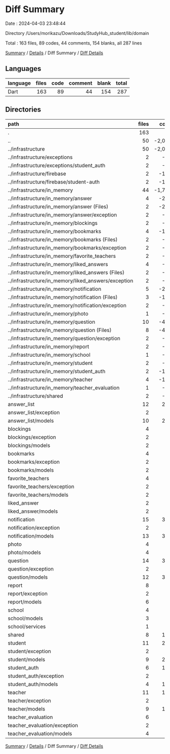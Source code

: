 # Diff Summary

Date : 2024-04-03 23:48:44

Directory /Users/morikazu/Downloads/StudyHub_student/lib/domain

Total : 163 files,  89 codes, 44 comments, 154 blanks, all 287 lines

[Summary](results.md) / [Details](details.md) / Diff Summary / [Diff Details](diff-details.md)

## Languages
| language | files | code | comment | blank | total |
| :--- | ---: | ---: | ---: | ---: | ---: |
| Dart | 163 | 89 | 44 | 154 | 287 |

## Directories
| path | files | code | comment | blank | total |
| :--- | ---: | ---: | ---: | ---: | ---: |
| . | 163 | 89 | 44 | 154 | 287 |
| .. | 50 | -2,012 | -11 | -337 | -2,360 |
| ../infrastructure | 50 | -2,012 | -11 | -337 | -2,360 |
| ../infrastructure/exceptions | 2 | -26 | -4 | -7 | -37 |
| ../infrastructure/exceptions/student_auth | 2 | -26 | -4 | -7 | -37 |
| ../infrastructure/firebase | 2 | -175 | -1 | -18 | -194 |
| ../infrastructure/firebase/student-auth | 2 | -175 | -1 | -18 | -194 |
| ../infrastructure/in_memory | 44 | -1,794 | -6 | -306 | -2,106 |
| ../infrastructure/in_memory/answer | 4 | -223 | 0 | -29 | -252 |
| ../infrastructure/in_memory/answer (Files) | 2 | -205 | 0 | -22 | -227 |
| ../infrastructure/in_memory/answer/exception | 2 | -18 | 0 | -7 | -25 |
| ../infrastructure/in_memory/blockings | 2 | -64 | 0 | -13 | -77 |
| ../infrastructure/in_memory/bookmarks | 4 | -113 | 0 | -24 | -137 |
| ../infrastructure/in_memory/bookmarks (Files) | 2 | -94 | 0 | -17 | -111 |
| ../infrastructure/in_memory/bookmarks/exception | 2 | -19 | 0 | -7 | -26 |
| ../infrastructure/in_memory/favorite_teachers | 2 | -68 | 0 | -14 | -82 |
| ../infrastructure/in_memory/liked_answers | 4 | -82 | 0 | -23 | -105 |
| ../infrastructure/in_memory/liked_answers (Files) | 2 | -64 | 0 | -16 | -80 |
| ../infrastructure/in_memory/liked_answers/exception | 2 | -18 | 0 | -7 | -25 |
| ../infrastructure/in_memory/notification | 5 | -201 | -2 | -28 | -231 |
| ../infrastructure/in_memory/notification (Files) | 3 | -183 | -2 | -21 | -206 |
| ../infrastructure/in_memory/notification/exception | 2 | -18 | 0 | -7 | -25 |
| ../infrastructure/in_memory/photo | 1 | -32 | 0 | -8 | -40 |
| ../infrastructure/in_memory/question | 10 | -487 | -1 | -78 | -566 |
| ../infrastructure/in_memory/question (Files) | 8 | -467 | -1 | -71 | -539 |
| ../infrastructure/in_memory/question/exception | 2 | -20 | 0 | -7 | -27 |
| ../infrastructure/in_memory/report | 2 | -48 | 0 | -10 | -58 |
| ../infrastructure/in_memory/school | 1 | -25 | 0 | -5 | -30 |
| ../infrastructure/in_memory/student | 2 | -98 | 0 | -14 | -112 |
| ../infrastructure/in_memory/student_auth | 2 | -156 | -1 | -26 | -183 |
| ../infrastructure/in_memory/teacher | 4 | -167 | -1 | -28 | -196 |
| ../infrastructure/in_memory/teacher_evaluation | 1 | -30 | -1 | -6 | -37 |
| ../infrastructure/shared | 2 | -17 | 0 | -6 | -23 |
| answer_list | 12 | 232 | 16 | 55 | 303 |
| answer_list/exception | 2 | 28 | 0 | 7 | 35 |
| answer_list/models | 10 | 204 | 16 | 48 | 268 |
| blockings | 4 | 62 | 0 | 18 | 80 |
| blockings/exception | 2 | 17 | 0 | 7 | 24 |
| blockings/models | 2 | 45 | 0 | 11 | 56 |
| bookmarks | 4 | 57 | 0 | 18 | 75 |
| bookmarks/exception | 2 | 17 | 0 | 7 | 24 |
| bookmarks/models | 2 | 40 | 0 | 11 | 51 |
| favorite_teachers | 4 | 70 | 0 | 19 | 89 |
| favorite_teachers/exception | 2 | 20 | 0 | 8 | 28 |
| favorite_teachers/models | 2 | 50 | 0 | 11 | 61 |
| liked_answer | 2 | 16 | 0 | 7 | 23 |
| liked_answer/models | 2 | 16 | 0 | 7 | 23 |
| notification | 15 | 336 | 2 | 53 | 391 |
| notification/exception | 2 | 32 | 0 | 7 | 39 |
| notification/models | 13 | 304 | 2 | 46 | 352 |
| photo | 4 | 67 | 0 | 20 | 87 |
| photo/models | 4 | 67 | 0 | 20 | 87 |
| question | 14 | 334 | 19 | 72 | 425 |
| question/exception | 2 | 34 | 0 | 7 | 41 |
| question/models | 12 | 300 | 19 | 65 | 384 |
| report | 8 | 93 | 0 | 27 | 120 |
| report/exception | 2 | 19 | 0 | 7 | 26 |
| report/models | 6 | 74 | 0 | 20 | 94 |
| school | 4 | 48 | 0 | 16 | 64 |
| school/models | 3 | 35 | 0 | 12 | 47 |
| school/services | 1 | 13 | 0 | 4 | 17 |
| shared | 8 | 142 | 0 | 35 | 177 |
| student | 11 | 255 | 18 | 59 | 332 |
| student/exception | 2 | 27 | 0 | 7 | 34 |
| student/models | 9 | 228 | 18 | 52 | 298 |
| student_auth | 6 | 148 | 0 | 29 | 177 |
| student_auth/exception | 2 | 21 | 0 | 7 | 28 |
| student_auth/models | 4 | 127 | 0 | 22 | 149 |
| teacher | 11 | 159 | 0 | 40 | 199 |
| teacher/exception | 2 | 24 | 0 | 7 | 31 |
| teacher/models | 9 | 135 | 0 | 33 | 168 |
| teacher_evaluation | 6 | 82 | 0 | 23 | 105 |
| teacher_evaluation/exception | 2 | 21 | 0 | 8 | 29 |
| teacher_evaluation/models | 4 | 61 | 0 | 15 | 76 |

[Summary](results.md) / [Details](details.md) / Diff Summary / [Diff Details](diff-details.md)